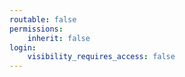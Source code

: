 ```yaml
---
routable: false
permissions:
    inherit: false
login:
    visibility_requires_access: false
---
```



